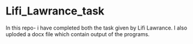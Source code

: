 # Lifi_Lawrance_task

In this repo- i have completed both the task  given by Lifi Lawrance.
I also uploded a docx file which contain output of the programs.
